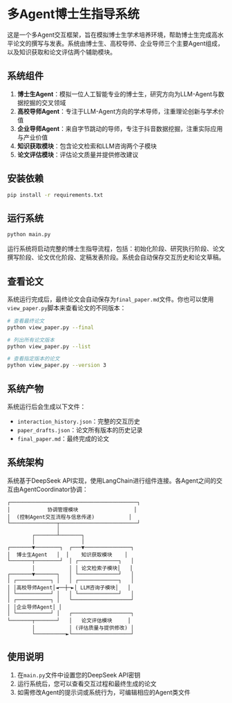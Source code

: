 # 多Agent博士生指导系统

这是一个多Agent交互框架，旨在模拟博士生学术培养环境，帮助博士生完成高水平论文的撰写与发表。系统由博士生、高校导师、企业导师三个主要Agent组成，以及知识获取和论文评估两个辅助模块。

## 系统组件

1. **博士生Agent**：模拟一位人工智能专业的博士生，研究方向为LLM-Agent与数据挖掘的交叉领域
2. **高校导师Agent**：专注于LLM-Agent方向的学术导师，注重理论创新与学术价值
3. **企业导师Agent**：来自字节跳动的导师，专注于抖音数据挖掘，注重实际应用与产业价值
4. **知识获取模块**：包含论文检索和LLM咨询两个子模块
5. **论文评估模块**：评估论文质量并提供修改建议

## 安装依赖

```bash
pip install -r requirements.txt
```

## 运行系统

```bash
python main.py
```

运行系统将启动完整的博士生指导流程，包括：初始化阶段、研究执行阶段、论文撰写阶段、论文优化阶段、定稿发表阶段。系统会自动保存交互历史和论文草稿。

## 查看论文

系统运行完成后，最终论文会自动保存为`final_paper.md`文件。你也可以使用`view_paper.py`脚本来查看论文的不同版本：

```bash
# 查看最终论文
python view_paper.py --final

# 列出所有论文版本
python view_paper.py --list

# 查看指定版本的论文
python view_paper.py --version 3
```

## 系统产物

系统运行后会生成以下文件：

- `interaction_history.json`：完整的交互历史
- `paper_drafts.json`：论文所有版本的历史记录
- `final_paper.md`：最终完成的论文

## 系统架构

系统基于DeepSeek API实现，使用LangChain进行组件连接。各Agent之间的交互由AgentCoordinator协调：

```
┌─────────────────────────────────────────┐
│            协调管理模块                  │
│  (控制Agent交互流程与信息传递)           │
└───────────────┬─────────────────────────┘
                │
        ┌───────┴───────┐
        │               │
┌───────▼────────┐  ┌───▼───────────────┐
│  博士生Agent   │  │    知识获取模块    │
└───────┬────────┘  │ ┌─────────────┐   │
        │           │ │ 论文检索子模块│   │
┌───────▼───────┐   │ └─────────────┘   │
│ ┌───────────┐ │   │ ┌─────────────┐   │
│ │高校导师Agent│◄──┼─►│ LLM咨询子模块│   │
│ └───────────┘ │   │ └─────────────┘   │
│ ┌───────────┐ │   └───────────────────┘
│ │企业导师Agent│ │
│ └───────────┘ │   ┌───────────────────┐
└───────┬───────┘   │   论文评估模块     │
        │           │ (评估质量与提供修改) │
        └──────────►└───────────────────┘
```

## 使用说明

1. 在`main.py`文件中设置您的DeepSeek API密钥
2. 运行系统后，您可以查看交互过程和最终生成的论文
3. 如需修改Agent的提示词或系统行为，可编辑相应的Agent类文件 